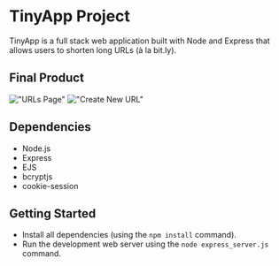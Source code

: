 # TinyApp Project

TinyApp is a full stack web application built with Node and Express that allows users to shorten long URLs (à la bit.ly).

## Final Product

!["URLs Page"](#)
!["Create New URL"](#)

## Dependencies

- Node.js
- Express
- EJS
- bcryptjs
- cookie-session

## Getting Started

- Install all dependencies (using the `npm install` command).
- Run the development web server using the `node express_server.js` command.